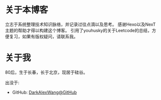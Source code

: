 
# 关于本博客
立志于系统整理技术知识脉络，并记录过往点滴以及思考。
感谢Hexo以及NexT主题的帮助才得以构建这个博客。
引用了youhusky的关于Leetcode的总结，方便复习，如果有版权疑问，请联系我。
# 关于我
80后，生于长春，长于北京，现居于硅谷。
<!---
中学就读于[北京师大附中](http://www.bjsdfz.com)，本科就读于[北京工商大学](http://www.btbu.edu.cn),研究生就读于[南加大大学](http://www.usc.edu)。
喜爱户外探险，乒乓球，篮球；平时也向往探索各地各种美食。
-->
出没于:

- GitHub: [DarkAlexWang@GitHub](https://www.github.com/DarkAlexWang)
<!---
- 邮箱 @gmail.com
- Instagram: [@Instagram](https://www.instagram.com/joshuali_youhusky/)
- Linkedin: [Bozhao Li@Linkedin](https://www.linkedin.com/in/bozhaoli)
- 展示页面: [Static Page](http://www.bozhaoli.info)
-->
